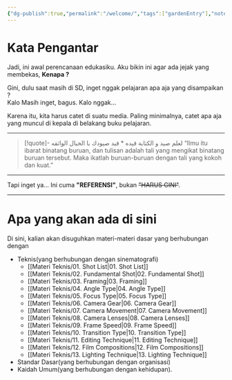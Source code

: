 ```yaml
---
{"dg-publish":true,"permalink":"/welcome/","tags":["gardenEntry"],"noteIcon":"","created":"2025-10-21T17:06:30.880+07:00","updated":"2025-10-18T13:16:28.000+07:00"}
---
```


# Kata Pengantar
Jadi, ini awal perencanaan edukasiku. Aku bikin ini agar ada jejak yang membekas, **Kenapa ?**

Gini, dulu saat masih di SD, inget nggak pelajaran apa aja yang disampaikan ?  
Kalo Masih inget, bagus. Kalo nggak...

Karena itu, kita harus catet di suatu media. Paling minimalnya, catet apa aja yang muncul di kepala di belakang buku pelajaran.

***

>[!quote]-  لعلم صيد و الكتابة قيده \*  قيد صيودك با الحبال الواثقه
>“Ilmu itu ibarat binatang buruan, dan tulisan adalah tali yang mengikat binatang buruan tersebut. Maka ikatlah buruan-buruan dengan tali yang kokoh dan kuat.”  

---
Tapi inget ya... Ini cuma **"REFERENSI"**, bukan ~~"HARUS GINI"~~.
___
# Apa yang akan ada di sini
Di sini, kalian akan disuguhkan materi-materi dasar yang berhubungan dengan
- Teknis(yang berhubungan dengan sinematografi)
	- [[Materi Teknis/01. Shot List\|01. Shot List]]
	- [[Materi Teknis/02. Fundamental Shot\|02. Fundamental Shot]]
	- [[Materi Teknis/03. Framing\|03. Framing]]
	- [[Materi Teknis/04. Angle Type\|04. Angle Type]]
	- [[Materi Teknis/05. Focus Type\|05. Focus Type]]
	- [[Materi Teknis/06. Camera Gear\|06. Camera Gear]]
	- [[Materi Teknis/07. Camera Movement\|07. Camera Movement]]
	- [[Materi Teknis/08. Camera Lenses\|08. Camera Lenses]]
	- [[Materi Teknis/09. Frame Speed\|09. Frame Speed]]
	- [[Materi Teknis/10. Transition Type\|10. Transition Type]]
	- [[Materi Teknis/11. Editing Technique\|11. Editing Technique]]
	- [[Materi Teknis/12. Film Compositions\|12. Film Compositions]]
	- [[Materi Teknis/13. Lighting Technique\|13. Lighting Technique]]
- Standar Dasar(yang berhubungan dengan organisasi)
- Kaidah Umum(yang berhubungan dengan kehidupan).